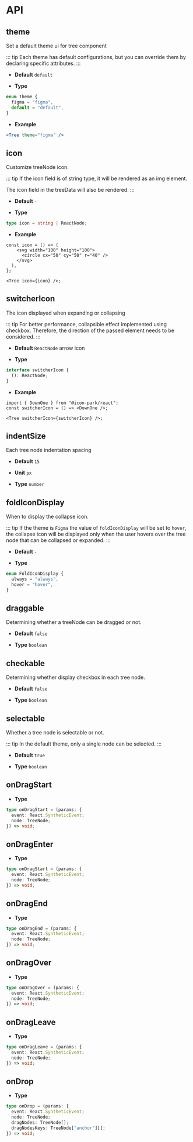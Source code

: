 # API

## theme

Set a default theme ui for tree component

::: tip
Each theme has default configurations, but you can override them by declaring specific attributes.
:::

- **Default** `default`

- **Type**

```ts
enum Theme {
  figma = "figma",
  default = "default",
}
```

- **Example**

```jsx
<Tree theme="figma" />
```

## icon

Customize treeNode icon.

::: tip
If the icon field is of string type, it will be rendered as an img element.

The icon field in the treeData will also be rendered.
:::

- **Default** `-`

- **Type**

```ts
type icon = string | ReactNode;
```

- **Example**

```tsx
const icon = () => (
    <svg width="100" height="100">
      <circle cx="50" cy="50" r="40" />
    </svg>
  ),
};

<Tree icon={icon} />;
```

## switcherIcon

The icon displayed when expanding or collapsing

::: tip
For better performance, collapsible effect implemented using checkbox. Therefore, the direction of the passed element needs to be considered.
:::

- **Default** `ReactNode` arrow icon

- **Type**

```ts
interface switcherIcon {
  (): ReactNode;
}
```

- **Example**

```tsx
import { DownOne } from "@icon-park/react";
const switcherIcon = () => <DownOne />;

<Tree switcherIcon={switcherIcon} />;
```

## indentSize

Each tree node indentation spacing

- **Default** `15`

- **Unit** `px`

- **Type** `number`

## foldIconDisplay

When to display the collapse icon.

::: tip
If the theme is `Figma` the value of `foldIconDisplay` will be set to `hover`, the collapse icon will be displayed only when the user hovers over the tree node that can be collapsed or expanded.
:::

- **Default** `-`

- **Type**

```ts
enum FoldIconDisplay {
  always = "always",
  hover = "hover",
}
```

## draggable

Determining whether a treeNode can be dragged or not.

- **Default** `false`

- **Type** `boolean`

## checkable

Determining whether display checkbox in each tree node.

- **Default** `false`

- **Type** `boolean`

## selectable

Whether a tree node is selectable or not.

::: tip
In the default theme, only a single node can be selected.
:::

- **Default** `true`

- **Type** `boolean`

## onDragStart

- **Type**

```ts
type onDragStart = (params: {
  event: React.SyntheticEvent;
  node: TreeNode;
}) => void;
```

## onDragEnter

- **Type**

```ts
type onDragStart = (params: {
  event: React.SyntheticEvent;
  node: TreeNode;
}) => void;
```

## onDragEnd

- **Type**

```ts
type onDragEnd = (params: {
  event: React.SyntheticEvent;
  node: TreeNode;
}) => void;
```

## onDragOver

- **Type**

```ts
type onDragOver = (params: {
  event: React.SyntheticEvent;
  node: TreeNode;
}) => void;
```

## onDragLeave

- **Type**

```ts
type onDragLeave = (params: {
  event: React.SyntheticEvent;
  node: TreeNode;
}) => void;
```

## onDrop

- **Type**

```ts
type onDrop = (params: {
  event: React.SyntheticEvent;
  node: TreeNode;
  dragNodes: TreeNode[];
  dragNodesKeys: TreeNode["anchor"][];
}) => void;
```

<!-- - **Default** `string`

- **Type**

```ts
type
````

- **Example** -->
